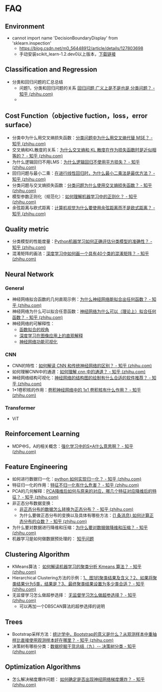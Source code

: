 # FAQ

## Environment

- cannot import name 'DecisionBoundaryDisplay' from 'sklearn.inspection'
  - https://blog.csdn.net/m0_56448912/article/details/127803698
  - 手动安装scikit_learn-1.2.dev0以上版本，[下载链接](https://pypi.anaconda.org/scipy-wheels-nightly/simple/scikit-learn/)

## Classification and Regression

* 分类和回归问题的汇总总结
  * 问题1，分类和回归问题的关系 [回归问题 广义上是不是也是 分类问题？ - 知乎 (zhihu.com)](https://www.zhihu.com/question/576625500/answer/2828780085)
  * 

## Cost Function（objective fuction，loss，error surface）

* 分类中为什么用交叉熵损失函数：[分类问题中为什么用交叉熵代替 MSE？ - 知乎 (zhihu.com)](https://www.zhihu.com/question/562388855/answer/2731545250)
* 交叉熵和KL散度的关系：[为什么交叉熵和 KL 散度在作为损失函数时是近似相等的？ - 知乎 (zhihu.com)](https://www.zhihu.com/question/559808909/answer/2717475457)
* 为什么逻辑回归不用LMS：[为什么逻辑回归不使用平方损失？ - 知乎 (zhihu.com)](https://www.zhihu.com/question/559605858/answer/2716269977)
* 回归问题与最小二乘：[在进行线性回归时，为什么最小二乘法是最优方法？ - 知乎 (zhihu.com)](https://www.zhihu.com/question/24095027/answer/2711358112)
* 分类问题与交叉熵损失函数：[分类问题为什么使用交叉熵损失函数？ - 知乎 (zhihu.com)](https://www.zhihu.com/question/558686060/answer/2711219151)
* 模型参数正则化（规范化）：[如何理解机器学习中的正则化？ - 知乎 (zhihu.com)](https://www.zhihu.com/question/555430093/answer/2691135856)
* 余弦距离与欧式距离：[计算机视觉为什么要使用余弦距离而不是欧式距离？ - 知乎 (zhihu.com)](https://www.zhihu.com/question/554734182/answer/2690916458)

## Quality metric

* 分类模型的性能度量：[Python机器学习如何正确评估分类模型的准确性？ - 知乎 (zhihu.com)](https://www.zhihu.com/question/573591611/answer/2825268164)
* 混淆矩阵的画法：[深度学习中如何画一个具有40个类的混淆矩阵？ - 知乎 (zhihu.com)](https://www.zhihu.com/question/569173057/answer/2817684250)

## Neural Network

### General

* 神经网络拟合函数的几何直观示例：[为什么神经网络能拟合出任何函数？ - 知乎 (zhihu.com)](https://zhuanlan.zhihu.com/p/38229942)
* 神经网络为什么可以拟合任意函数：[神经网络为什么可以（理论上）拟合任何函数？ - 知乎 (zhihu.com)](https://www.zhihu.com/question/268384579/answer/484612032)
* 神经网络的可解释性：
  * [函数拟合的视角](http://staff.ustc.edu.cn/~lgliu/Resources/DL/What_is_DeepLearning.html)
  * [深度学习在图像应用上的直观解释](https://ujjwalkarn.me/2016/08/11/intuitive-explanation-convnets/)
  * [神经网络功能可视化](http://colah.github.io/posts/2014-03-NN-Manifolds-Topology/)


### CNN

* CNN的特性：[如何解读 CNN 和传统神经网络的区别？ - 知乎 (zhihu.com)](https://www.zhihu.com/question/575461202/answer/2825845986)
* 如何理解CNN中的通道：[如何理解 cnn 中的通道？ - 知乎 (zhihu.com)](https://www.zhihu.com/question/575460913/answer/2824160988)
* 神经网络结构可视化：[神经网络的结构图的绘制有什么合适的软件推荐？ - 知乎 (zhihu.com)](https://www.zhihu.com/question/574891317/answer/2817678890)
* 1*1卷积核的作用：[卷积神经网络中的 1x1 卷积核有什么作用？ - 知乎 (zhihu.com)](https://www.zhihu.com/question/555176370/answer/2710720657)

### Transformer

* ViT

## Reinforcement Learning

* MDP中S，A的相关概念：[强化学习中的S×A什么意思啊？ - 知乎 (zhihu.com)](https://www.zhihu.com/question/555097104/answer/2697797038)

## Feature Engineering

* 如何进行数据归一化：[python 如何实现归一化？ - 知乎 (zhihu.com)](https://www.zhihu.com/question/575576083/answer/2823859483)
* 特征归一化的作用：[特征不归一化有什么危害？ - 知乎 (zhihu.com)](https://www.zhihu.com/question/559345965/answer/2720599228)
* PCA的几何解释：[PCA降维后如何与原来的对应，哪几个特征对应降维后的特征？ - 知乎 (zhihu.com)](https://www.zhihu.com/question/571894023/answer/2820040847)
* 非正态分布数据变换：
  * [非正态分布的数据怎么转换为正态分布？ - 知乎 (zhihu.com)](https://www.zhihu.com/question/372019236/answer/2235639734)
  * 为什么要做正态分布的变换以及具体有哪些方法：[(1 条消息) 如何计算正态分布的众数？ - 知乎 (zhihu.com)](https://www.zhihu.com/question/576588835/answer/2830362657)
* 为什么要对数据进行降维和压缩：[为什么要对数据做降维和压缩？ - 知乎 (zhihu.com)](https://www.zhihu.com/question/557920195/answer/2703781485)
* 机器学习是如何做数据预处理的： [知乎问题](https://www.zhihu.com/question/574928730/answer/2833012100)

## Clustering Algorithm

* KMeans算法： [如何解读机器学习的聚类分析 Kmeans 算法？ - 知乎 (zhihu.com)](https://www.zhihu.com/question/574234701/answer/2817134561)
* Hierarchical Clustering方法的示例：[1、图1的聚类结果及含义？2、如果将聚类结果分为5类，结果是？3、最终聚类结果设置为多少类合适？ - 知乎 (zhihu.com)](https://www.zhihu.com/question/576568363/answer/2828887729)
* 无监督学习怎么做超参选择： [无监督学习怎么做超参选择？ - 知乎 (zhihu.com)](https://www.zhihu.com/question/573848676/answer/2812123529)
  * 可以再加一个DBSCAN算法的超参选择的说明

## Trees

* Bootstrap采样方法：[统计学中，Bootstrap的意义是什么？从观测样本中重抽样比直接使用观测样本好在哪里？ - 知乎 (zhihu.com)](https://www.zhihu.com/question/576318634/answer/2827057355)
* 决策树有哪些分类：[数据挖掘干货总结（九）-- 决策树分类 - 知乎 (zhihu.com)](https://zhuanlan.zhihu.com/p/502595209)

## Optimization Algorithms

* 怎么解决梯度爆炸问题： [如何确定是否出现神经网络梯度爆炸？ - 知乎 (zhihu.com)](https://www.zhihu.com/question/573856383/answer/2828372514)
